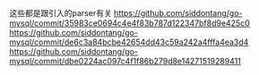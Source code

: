 这些都是跟引入的parser有关
https://github.com/siddontang/go-mysql/commit/35983ce0694c4e4f83b787d122347bf8d9e425c0
https://github.com/siddontang/go-mysql/commit/de6c3a84bcbe42654dd43c59a242a4fffa4ea3d4
https://github.com/siddontang/go-mysql/commit/dbe0224ac097c4f1f86b279d8e14271519289411
